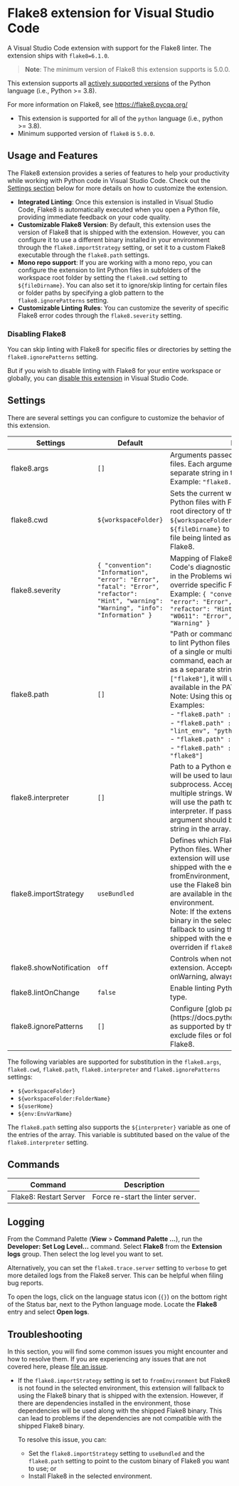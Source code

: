 # Flake8 extension for Visual Studio Code

A Visual Studio Code extension with support for the Flake8 linter. The extension ships with `flake8=6.1.0`.

> **Note**: The minimum version of Flake8 this extension supports is 5.0.0.

This extension supports all [actively supported versions](https://devguide.python.org/#status-of-python-branches) of the Python language (i.e., Python >= 3.8).

For more information on Flake8, see https://flake8.pycqa.org/

-   This extension is supported for all  of the `python` language (i.e., python >= 3.8).
-   Minimum supported version of `flake8` is `5.0.0`.

## Usage and Features 

The Flake8 extension provides a series of features to help your productivity while working with Python code in Visual Studio Code. Check out the [Settings section](#settings) below for more details on how to customize the extension.

-   **Integrated Linting**: Once this extension is installed in Visual Studio Code, Flake8 is automatically executed when you open a Python file, providing immediate feedback on your code quality.
-   **Customizable Flake8 Version**: By default, this extension uses the version of Flake8 that is shipped with the extension. However, you can configure it to use a different binary installed in your environment through the `flake8.importStrategy` setting, or set it to a custom Flake8 executable through the `flake8.path` settings.
-   **Mono repo support**: If you are working with a mono repo, you can configure the extension to lint Python files in subfolders of the workspace root folder by setting the `flake8.cwd` setting to `${fileDirname}`. You can also set it to ignore/skip linting for certain files or folder paths by specifying a glob pattern to the `flake8.ignorePatterns` setting.
-   **Customizable Linting Rules**: You can customize the severity of specific Flake8 error codes through the `flake8.severity` setting.

### Disabling Flake8

You can skip linting with Flake8 for specific files or directories by setting the `flake8.ignorePatterns` setting.

But if you wish to disable linting with Flake8 for your entire workspace or globally, you can [disable this extension](https://code.visualstudio.com/docs/editor/extension-marketplace#_disable-an-extension) in Visual Studio Code.

## Settings

There are several settings you can configure to customize the behavior of this extension.
<table>
    <thead>
        <tr>
            <th>Settings</th>
            <th>Default</th>
            <th>Description</th>
        </tr>
    </thead>
    <tbody>
        <tr>
            <td>flake8.args</td>
            <td><code>[]</code></td>
            <td>Arguments passed to Flake8 for linting Python files. Each argument should be provided as a separate string in the array. <br> Example: <code>"flake8.args": ["--config=<file>"] </code></td>
        </tr>
        <tr>
            <td>flake8.cwd</td>
            <td><code>${workspaceFolder}</code></td>
            <td>Sets the current working directory used to lint Python files with Flake8. By default, it uses the root directory of the workspace <code>${workspaceFolder}</code>. You can set it to <code>${fileDirname}</code> to use the parent folder of the file being linted as the working directory for Flake8.</td>
        </tr>
        <tr>
            <td>flake8.severity</td>
            <td><code>{ "convention": "Information", "error": "Error", "fatal": "Error", "refactor": "Hint", "warning": "Warning", "info": "Information" }</code></td>
            <td>Mapping of Flake8's message types to VS Code's diagnostic severity levels as displayed in the Problems window. You can also use it to override specific Flake8 error codes. <br> Example: <code>{ "convention": "Information", "error": "Error", "fatal": "Error", "refactor": "Hint", "warning": "Warning", "W0611": "Error", "undefined-variable": "Warning" }</code></td>
        </tr>
        <tr>
            <td>flake8.path</td>
            <td><code>[]</code></td>
            <td>"Path or command to be used by the extension to lint Python files with Flake8. Accepts an array of a single or multiple strings. If passing a command, each argument should be provided as a separate string in the array. If set to <code>["flake8"]</code>, it will use the version of Flake8 available in the PATH environment variable. <br> Note: Using this option may slowdown linting. <br>Examples: <br>- <code>"flake8.path" : ["~/global_env/flake8"]</code> <br>- <code>"flake8.path" : ["conda", "run", "-n", "lint_env", "python", "-m", "flake8"]</code> <br>- <code>"flake8.path" : ["flake8"]</code> <br>- <code>"flake8.path" : ["${interpreter}", "-m", "flake8"]</code></td>
        </tr>
        <tr>
            <td>flake8.interpreter</td>
            <td><code>[]</code></td>
            <td>Path to a Python executable or a command that will be used to launch the Flake8 server and any subprocess. Accepts an array of a single or multiple strings. When set to <code>[]</code>, the extension will use the path to the selected Python interpreter. If passing a command, each argument should be provided as a separate string in the array.</td>
        </tr>
        <tr>
            <td>flake8.importStrategy</td>
            <td><code>useBundled</code></td>
            <td>Defines which Flake8 binary to be used to lint Python files. When set to useBundled, the extension will use the Flake8 binary that is shipped with the extension. When set to fromEnvironment, the extension will attempt to use the Flake8 binary and all dependencies that are available in the currently selected environment. <br> Note: If the extension can't find a valid Flake8 binary in the selected environment, it will fallback to using the Flake8 binary that is shipped with the extension. This setting will be overriden if <code>flake8.path</code> is set.</td>
        </tr>
        <tr>
            <td>flake8.showNotification</td>
            <td><code>off</code></td>
            <td>Controls when notifications are shown by this extension. Accepted values are onError, onWarning, always and off.</td>
        </tr>
        <tr>
            <td>flake8.lintOnChange</td>
            <td><code>false</code></td>
            <td>Enable linting Python files with Flake8 as you type.</td>
        </tr>
        <tr>
            <td>flake8.ignorePatterns</td>
            <td><code>[]</code></td>
            <td>Configure [glob patterns](https://docs.python.org/3/library/fnmatch.html) as supported by the fnmatch Python library to exclude files or folders from being linted with Flake8.</td>
        </tr>
    </tbody>
</table>

The following variables are supported for substitution in the `flake8.args`, `flake8.cwd`, `flake8.path`, `flake8.interpreter` and `flake8.ignorePatterns` settings:

-   `${workspaceFolder}`
-   `${workspaceFolder:FolderName}`
-   `${userHome}`
-   `${env:EnvVarName}`

The `flake8.path` setting also supports the `${interpreter}` variable as one of the entries of the array. This variable is subtituted based on the value of the `flake8.interpreter` setting.

## Commands

| Command                | Description                       |
| ---------------------- | --------------------------------- |
| Flake8: Restart Server | Force re-start the linter server. |

## Logging

From the Command Palette (**View** > **Command Palette ...**), run the **Developer: Set Log Level...** command. Select **Flake8** from the **Extension logs** group. Then select the log level you want to set.

Alternatively, you can set the `flake8.trace.server` setting to `verbose` to get more detailed logs from the Flake8 server. This can be helpful when filing bug reports.

To open the logs, click on the language status icon (`{}`) on the bottom right of the Status bar, next to the Python language mode. Locate the **Flake8** entry and select **Open logs**.

## Troubleshooting

In this section, you will find some common issues you might encounter and how to resolve them. If you are experiencing any issues that are not covered here, please [file an issue](https://github.com/microsoft/vscode-flake8/issues).

-   If the `flake8.importStrategy` setting is set to `fromEnvironment` but Flake8 is not found in the selected environment, this extension will fallback to using the Flake8 binary that is shipped with the extension. However, if there are dependencies installed in the environment, those dependencies will be used along with the shipped Flake8 binary. This can lead to problems if the dependencies are not compatible with the shipped Flake8 binary.

    To resolve this issue, you can:

    -   Set the `flake8.importStrategy` setting to `useBundled` and the `flake8.path` setting to point to the custom binary of Flake8 you want to use; or
    -   Install Flake8 in the selected environment.